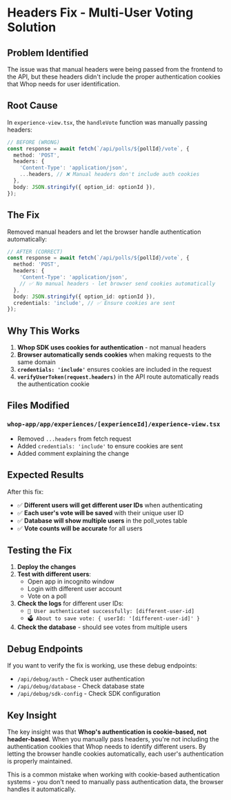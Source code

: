 # Headers Fix - Multi-User Voting Solution

## Problem Identified
The issue was that manual headers were being passed from the frontend to the API, but these headers didn't include the proper authentication cookies that Whop needs for user identification.

## Root Cause
In `experience-view.tsx`, the `handleVote` function was manually passing headers:
```typescript
// BEFORE (WRONG)
const response = await fetch(`/api/polls/${pollId}/vote`, {
  method: 'POST',
  headers: {
    'Content-Type': 'application/json',
    ...headers, // ❌ Manual headers don't include auth cookies
  },
  body: JSON.stringify({ option_id: optionId }),
});
```

## The Fix
Removed manual headers and let the browser handle authentication automatically:

```typescript
// AFTER (CORRECT)
const response = await fetch(`/api/polls/${pollId}/vote`, {
  method: 'POST',
  headers: {
    'Content-Type': 'application/json',
    // ✅ No manual headers - let browser send cookies automatically
  },
  body: JSON.stringify({ option_id: optionId }),
  credentials: 'include', // ✅ Ensure cookies are sent
});
```

## Why This Works

1. **Whop SDK uses cookies for authentication** - not manual headers
2. **Browser automatically sends cookies** when making requests to the same domain
3. **`credentials: 'include'`** ensures cookies are included in the request
4. **`verifyUserToken(request.headers)`** in the API route automatically reads the authentication cookie

## Files Modified

### `whop-app/app/experiences/[experienceId]/experience-view.tsx`
- Removed `...headers` from fetch request
- Added `credentials: 'include'` to ensure cookies are sent
- Added comment explaining the change

## Expected Results

After this fix:
- ✅ **Different users will get different user IDs** when authenticating
- ✅ **Each user's vote will be saved** with their unique user ID
- ✅ **Database will show multiple users** in the poll_votes table
- ✅ **Vote counts will be accurate** for all users

## Testing the Fix

1. **Deploy the changes**
2. **Test with different users**:
   - Open app in incognito window
   - Login with different user account
   - Vote on a poll
3. **Check the logs** for different user IDs:
   - `🔐 User authenticated successfully: [different-user-id]`
   - `🗳️ About to save vote: { userId: '[different-user-id]' }`
4. **Check the database** - should see votes from multiple users

## Debug Endpoints

If you want to verify the fix is working, use these debug endpoints:
- `/api/debug/auth` - Check user authentication
- `/api/debug/database` - Check database state
- `/api/debug/sdk-config` - Check SDK configuration

## Key Insight

The key insight was that **Whop's authentication is cookie-based, not header-based**. When you manually pass headers, you're not including the authentication cookies that Whop needs to identify different users. By letting the browser handle cookies automatically, each user's authentication is properly maintained.

This is a common mistake when working with cookie-based authentication systems - you don't need to manually pass authentication data, the browser handles it automatically.
